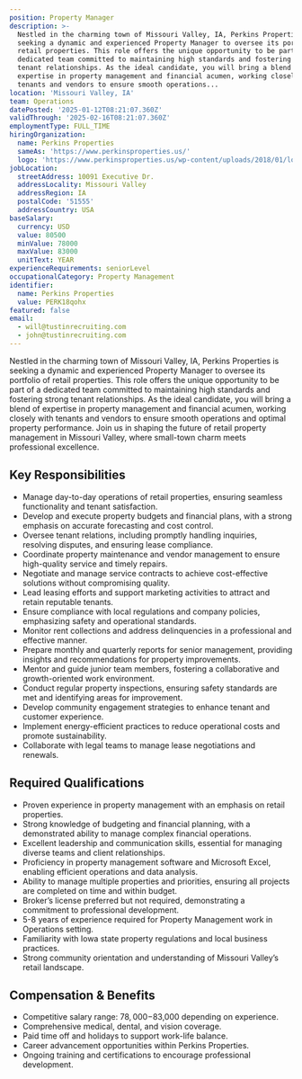 ```yaml
---
position: Property Manager
description: >-
  Nestled in the charming town of Missouri Valley, IA, Perkins Properties is
  seeking a dynamic and experienced Property Manager to oversee its portfolio of
  retail properties. This role offers the unique opportunity to be part of a
  dedicated team committed to maintaining high standards and fostering strong
  tenant relationships. As the ideal candidate, you will bring a blend of
  expertise in property management and financial acumen, working closely with
  tenants and vendors to ensure smooth operations...
location: 'Missouri Valley, IA'
team: Operations
datePosted: '2025-01-12T08:21:07.360Z'
validThrough: '2025-02-16T08:21:07.360Z'
employmentType: FULL_TIME
hiringOrganization:
  name: Perkins Properties
  sameAs: 'https://www.perkinsproperties.us/'
  logo: 'https://www.perkinsproperties.us/wp-content/uploads/2018/01/logo-1.jpg'
jobLocation:
  streetAddress: 10091 Executive Dr.
  addressLocality: Missouri Valley
  addressRegion: IA
  postalCode: '51555'
  addressCountry: USA
baseSalary:
  currency: USD
  value: 80500
  minValue: 78000
  maxValue: 83000
  unitText: YEAR
experienceRequirements: seniorLevel
occupationalCategory: Property Management
identifier:
  name: Perkins Properties
  value: PERK18qohx
featured: false
email:
  - will@tustinrecruiting.com
  - john@tustinrecruiting.com
---
```




Nestled in the charming town of Missouri Valley, IA, Perkins Properties is seeking a dynamic and experienced Property Manager to oversee its portfolio of retail properties. This role offers the unique opportunity to be part of a dedicated team committed to maintaining high standards and fostering strong tenant relationships. As the ideal candidate, you will bring a blend of expertise in property management and financial acumen, working closely with tenants and vendors to ensure smooth operations and optimal property performance. Join us in shaping the future of retail property management in Missouri Valley, where small-town charm meets professional excellence.

## Key Responsibilities
- Manage day-to-day operations of retail properties, ensuring seamless functionality and tenant satisfaction.
- Develop and execute property budgets and financial plans, with a strong emphasis on accurate forecasting and cost control.
- Oversee tenant relations, including promptly handling inquiries, resolving disputes, and ensuring lease compliance.
- Coordinate property maintenance and vendor management to ensure high-quality service and timely repairs.
- Negotiate and manage service contracts to achieve cost-effective solutions without compromising quality.
- Lead leasing efforts and support marketing activities to attract and retain reputable tenants.
- Ensure compliance with local regulations and company policies, emphasizing safety and operational standards.
- Monitor rent collections and address delinquencies in a professional and effective manner.
- Prepare monthly and quarterly reports for senior management, providing insights and recommendations for property improvements.
- Mentor and guide junior team members, fostering a collaborative and growth-oriented work environment.
- Conduct regular property inspections, ensuring safety standards are met and identifying areas for improvement.
- Develop community engagement strategies to enhance tenant and customer experience.
- Implement energy-efficient practices to reduce operational costs and promote sustainability.
- Collaborate with legal teams to manage lease negotiations and renewals.

## Required Qualifications
- Proven experience in property management with an emphasis on retail properties.
- Strong knowledge of budgeting and financial planning, with a demonstrated ability to manage complex financial operations.
- Excellent leadership and communication skills, essential for managing diverse teams and client relationships.
- Proficiency in property management software and Microsoft Excel, enabling efficient operations and data analysis.
- Ability to manage multiple properties and priorities, ensuring all projects are completed on time and within budget.
- Broker’s license preferred but not required, demonstrating a commitment to professional development.
- 5-8 years of experience required for Property Management work in Operations setting.
- Familiarity with Iowa state property regulations and local business practices.
- Strong community orientation and understanding of Missouri Valley’s retail landscape.

## Compensation & Benefits
- Competitive salary range: $78,000-$83,000 depending on experience.
- Comprehensive medical, dental, and vision coverage.
- Paid time off and holidays to support work-life balance.
- Career advancement opportunities within Perkins Properties.
- Ongoing training and certifications to encourage professional development.